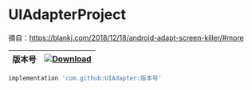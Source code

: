 # UIAdapterProject
摘自：https://blankj.com/2018/12/18/android-adapt-screen-killer/#more

|  版本号 |  [ ![Download](https://api.bintray.com/packages/zhongrui/mylibrary/UIAdapter/images/download.svg) ](https://bintray.com/zhongrui/mylibrary/UIAdapter/_latestVersion) |
|---|---|

```gradle
implementation 'com.github:UIAdapter:版本号'
```
